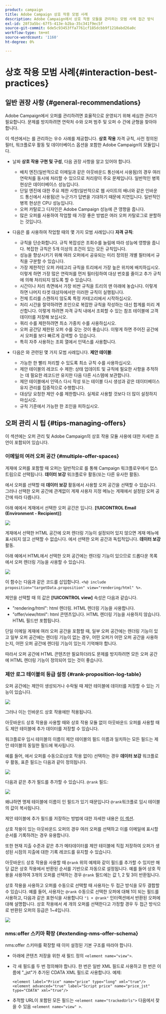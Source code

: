 ```yaml
---
product: campaign
title: Adobe Campaign 상호 작용 모범 사례
description: Adobe Campaign에서 상호 작용 모듈을 관리하는 모범 사례 접근 방식
exl-id: 28f3a5bc-67f5-413e-b2ba-35c341f9ec5f
source-git-commit: 6de5c93453ffa7761cf185dcbb9f1210abd26a0c
workflow-type: tm+mt
source-wordcount: '1160'
ht-degree: 0%

---
```


# 상호 작용 모범 사례{#interaction-best-practices}

## 일반 권장 사항 {#general-recommendations}

Adobe Campaign에서 오퍼를 관리하려면 효율적으로 운영되기 위해 세심한 관리가 필요합니다. 문제를 방지하려면 연락처 수와 오퍼 범주 및 오퍼 수 간에 균형을 찾아야 합니다.

이 섹션에서는 를 관리하는 우수 사례를 제공합니다. **상호 작용** 자격 규칙, 사전 정의된 필터, 워크플로우 활동 및 데이터베이스 옵션을 포함한 Adobe Campaign의 모듈입니다.

* 날짜 **상호 작용 구현 및 구성**, 다음 권장 사항을 알고 있어야 합니다.

   * 배치 엔진(일반적으로 이메일과 같은 아웃바운드 통신에서 사용됨)의 경우 여러 연락처를 동시에 처리할 수 있으므로 처리량이 주요 문제입니다. 일반적인 병목 현상은 데이터베이스 성능입니다.
   * 단일 엔진에 대한 주요 제한 사항(일반적으로 웹 사이트의 배너와 같은 인바운드 통신에서 사용됨)은 누군가가 답변을 기대하기 때문에 지연입니다. 일반적인 병목 현상은 CPU 성능입니다.
   * 오퍼 카탈로그 디자인은 Adobe Campaign 성능에 큰 영향을 줍니다.
   * 많은 오퍼를 사용하여 작업할 때 가장 좋은 방법은 여러 오퍼 카탈로그로 분할하는 것입니다.

* 다음은 를 사용하여 작업할 때의 몇 가지 모범 사례입니다 **자격 규칙**:

   * 규칙을 단순화합니다. 규칙 복잡성은 조회수를 늘림에 따라 성능에 영향을 줍니다. 복잡한 규칙은 5개 이상의 조건이 있는 모든 규칙입니다.
   * 성능을 향상시키기 위해 여러 오퍼에서 공유되는 미리 정의된 개별 필터에서 규칙을 구분할 수 있습니다.
   * 가장 제한적인 오퍼 카테고리 규칙을 트리에서 가장 높은 위치에 배치하십시오. 이렇게 하면 가장 많은 연락처를 먼저 필터링하여 대상 번호를 줄이고 추가 규칙에 의해 처리되지 않도록 할 수 있습니다.
   * 시간이나 처리 측면에서 가장 비싼 규칙을 트리의 맨 아래에 놓습니다. 이렇게 하면 나머지 타겟 대상자에서만 이러한 규칙이 실행됩니다.
   * 전체 트리를 스캔하지 않도록 특정 카테고리에서 시작하십시오.
   * 처리 시간을 절약하려면 조인으로 복잡한 규칙을 작성하는 대신 합계를 미리 계산합니다. 이렇게 하려면 자격 규칙 내에서 조회할 수 있는 참조 테이블에 고객 데이터를 저장해 보십시오.
   * 쿼리 수를 제한하려면 최소 가중치 수를 사용하십시오.
   * 오퍼 공간당 제한된 오퍼 수를 갖는 것이 좋습니다. 이렇게 하면 주어진 공간에서 오퍼를 보다 빠르게 검색할 수 있습니다.
   * 특히 자주 사용하는 조회 열에서 인덱스를 사용합니다.

* 다음은 와 관련된 몇 가지 모범 사례입니다. **제안 테이블**:

   * 가능한 한 빨리 처리할 수 있도록 최소 규칙 수를 사용하십시오.
   * 제안 테이블의 레코드 수 제한: 상태 업데이트 및 규칙에 필요한 사항을 추적하는 데 필요한 레코드만 유지한 다음 다른 시스템에 보관합니다.
   * 제안 테이블에서 인덱스 다시 작성 또는 테이블 다시 생성과 같은 데이터베이스 유지 관리를 집중적으로 수행합니다.
   * 대상당 요청한 제안 수를 제한합니다. 실제로 사용할 것보다 더 많이 설정하지 마십시오.
   * 규칙 기준에서 가능한 한 조인을 피하십시오.

## 오퍼 관리 시 팁 {#tips-managing-offers}

이 섹션에는 오퍼 관리 및 Adobe Campaign의 상호 작용 모듈 사용에 대한 자세한 조언이 포함되어 있습니다.

### 이메일의 여러 오퍼 공간 {#multiple-offer-spaces}

게재에 오퍼를 포함할 때 오퍼는 일반적으로 를 통해 Campaign 워크플로우에서 업스트림으로 선택됩니다. **데이터 보강** 워크플로우 활동(또는 다른 유사한 활동).

에서 오퍼를 선택할 때 **데이터 보강** 활동에서 사용할 오퍼 공간을 선택할 수 있습니다. 그러나 선택한 오퍼 공간에 관계없이 게재 사용자 지정 메뉴는 게재에서 설정된 오퍼 공간에 따라 다릅니다.

아래 예에서 게재에서 선택한 오퍼 공간은 입니다. **[!UICONTROL Email (Environment - Recipient)]**:

![](assets/Interaction-best-practices-offer-space-selected.png)

게재에서 선택한 HTML 공간에 오퍼 렌더링 기능이 설정되어 있지 않으면 게재 메뉴에 표시되지 않고 선택할 수 없습니다. 에서 선택한 오퍼 공간과 독립적입니다. **데이터 보강** 활동.

아래 예에서 HTML에서 선택한 오퍼 공간에는 렌더링 기능이 있으므로 드롭다운 목록에서 오퍼 렌더링 기능을 사용할 수 있습니다.

![](assets/Interaction-best-practices-HTML-rendering.png)

이 함수는 다음과 같은 코드를 삽입합니다. `<%@ include proposition="targetData.proposition" view="rendering/html" %>`.

제안을 선택할 때 의 값은 **[!UICONTROL view]** 속성은 다음과 같습니다.
* &quot;rendering/html&quot;: html 렌더링. HTML 렌더링 기능을 사용합니다.
* &quot;offer/view/html&quot;: html 콘텐츠입니다. HTML 렌더링 기능을 사용하지 않습니다. HTML 필드만 포함됩니다.

단일 이메일 게재에 여러 오퍼 공간을 포함할 때, 일부 오퍼 공간에는 렌더링 기능이 있고 일부 오퍼 공간에는 렌더링 기능이 없는 경우, 어떤 오퍼가 어떤 오퍼 공간을 사용하는지, 어떤 오퍼 공간에 렌더링 기능이 있는지 기억해야 합니다.

따라서 오퍼 공간에 HTML 콘텐츠만 필요하더라도 문제를 방지하려면 모든 오퍼 공간에 HTML 렌더링 기능이 정의되어 있는 것이 좋습니다.

### 제안 로그 테이블의 등급 설정 {#rank-proposition-log-table}

오퍼 공간에는 제안이 생성되거나 수락될 때 제안 테이블에 데이터를 저장할 수 있는 기능이 있습니다.

![](assets/Interaction-best-practices-offer-space-storage.png)

그러나 이는 인바운드 상호 작용에만 적용됩니다.

아웃바운드 상호 작용을 사용할 때와 상호 작용 모듈 없이 아웃바운드 오퍼를 사용할 때도 제안 테이블에 추가 데이터를 저장할 수 있습니다.

워크플로우 임시 테이블의 이름이 제안 테이블의 필드 이름과 일치하는 모든 필드는 제안 테이블의 동일한 필드에 복사됩니다.

예를 들어, 에서 오퍼를 수동으로(상호 작용 없이) 선택하는 경우 **데이터 보강** 워크플로우 활동, 표준 필드는 다음과 같이 정의됩니다.

![](assets/Interaction-best-practices-manual-offer-std-fields.png)

다음과 같은 추가 필드를 추가할 수 있습니다. `@rank` 필드:

![](assets/Interaction-best-practices-manual-offer-add-fields.png)

왜냐하면 명제 테이블에 이름이 인 필드가 있기 때문입니다 `@rank`워크플로 임시 테이블의 값이 복사됩니다.

제안 테이블에 추가 필드를 저장하는 방법에 대한 자세한 내용은 [이 섹션](interaction-send-offers.md#storing-offer-rankings-and-weights).

상호 작용이 있는 아웃바운드 오퍼의 경우 여러 오퍼를 선택하고 이를 이메일에 표시할 순서를 기록하려는 경우 유용합니다.

또한 현재 지출 수준과 같은 추가 메타데이터를 제안 테이블에 직접 저장하여 오퍼가 생성된 시점의 지출에 대한 기록 레코드를 유지할 수 있습니다.

아웃바운드 상호 작용을 사용할 때 `@rank` 위의 예제와 같이 필드를 추가할 수 있지만 해당 값은 상호 작용에서 반환된 순서를 기반으로 자동으로 설정됩니다. 예를 들어 상호 작용을 사용하여 3개의 오퍼를 선택하는 경우 `@rank` 필드에는 값 1, 2 및 3이 반환됩니다.

상호 작용을 사용하고 오퍼를 수동으로 선택할 때 사용자는 두 접근 방식을 모두 결합할 수 있습니다. 예를 들어, 사용자는 `@rank` 수동으로 선택한 오퍼에 대해 1이 되는 필드를 사용하고, 다음과 같은 표현식을 사용합니다 `"1 + @rank"` 인터랙션에서 반환된 오퍼에 대해 설명합니다. 상호 작용에서 세 개의 오퍼를 선택한다고 가정할 경우 두 접근 방식으로 반환된 오퍼의 등급은 1~4입니다.

![](assets/Interaction-best-practices-manual-offer-combined.png)

### nms:offer 스키마 확장 {#extending-nms-offer-schema}

nms:offer 스키마를 확장할 때 이미 설정된 기본 구조를 따라야 합니다.
* 아래에 콘텐츠 저장을 위한 새 필드 정의 `<element name="view">`.
* 각 새 필드를 두 번 정의해야 합니다. 한 번은 일반 XML 필드로 사용하고 한 번은 이름에 &quot;_jst&quot;가 추가된 CDATA XML 필드로 사용합니다. 예제:

  ```
  <element label="Price" name="price" type="long" xml="true"/>
  <element advanced="true" label="Script price" name="price_jst" type="CDATA" xml="true"/>
  ```

* 추적할 URL이 포함된 모든 필드는 `<element name="trackedUrls">` 다음에서 찾을 수 있음 `<element name="view" >`.
